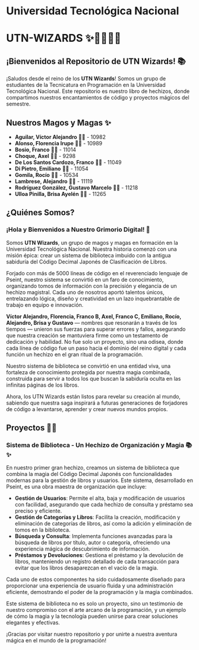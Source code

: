 # **Universidad Tecnológica Nacional**

# UTN-WIZARDS ✨🧙‍♂️🧙‍♀️ 

## ¡Bienvenidos al Repositorio de UTN Wizards! 📚

¡Saludos desde el reino de los **UTN Wizards**! Somos un grupo de estudiantes de la Tecnicatura en Programación en la Universidad Tecnológica Nacional. Este repositorio es nuestro libro de hechizos, donde compartimos nuestros encantamientos de código y proyectos mágicos del semestre.

## Nuestros Magos y Magas ✨

- **Aguilar, Víctor Alejandro** 🧙‍♂️ - 10982
- **Alonso, Florencia Irupe** 🧙‍♀️ - 10989
- **Bosio, Franco** 🧙‍♂️ - 11014
- **Choque, Axel** 🧙‍♂️ - 9298
- **De Los Santos Cardozo, Franco** 🧙‍♂️ - 11049
- **Di Pietro, Emiliano** 🧙‍♂️ - 11054
- **Gomila, Rocío** 🧙‍♀️ - 10534
- **Lambrese, Alejandro** 🧙‍♂️ - 11119
- **Rodríguez González, Gustavo Marcelo** 🧙‍♂️ - 11218
- **Ulloa Pinilla, Brisa Ayelén** 🧙‍♀️ - 11265

## ¿Quiénes Somos?

### ¡Hola y Bienvenidos a Nuestro Grimorio Digital! 👋

Somos **UTN Wizards**, un grupo de magos y magas en formación en la Universidad Tecnológica Nacional. Nuestra historia comenzó con una misión épica: crear un sistema de biblioteca imbuido con la antigua sabiduría del Código Decimal Japonés de Clasificación de Libros. 

Forjado con más de 5000 líneas de código en el reverenciado lenguaje de Pseint, nuestro sistema se convirtió en un faro de conocimiento, organizando tomos de información con la precisión y elegancia de un hechizo magistral. Cada uno de nosotros aportó talentos únicos, entrelazando lógica, diseño y creatividad en un lazo inquebrantable de trabajo en equipo e innovación. 

**Víctor Alejandro, Florencia, Franco B, Axel, Franco C, Emiliano, Rocío, Alejandro, Brisa y Gustavo** — nombres que resonarán a través de los tiempos — unieron sus fuerzas para superar errores y fallos, asegurando que nuestra creación se mantuviera firme como un testamento de dedicación y habilidad. No fue solo un proyecto, sino una odisea, donde cada línea de código fue un paso hacia el dominio del reino digital y cada función un hechizo en el gran ritual de la programación.

Nuestro sistema de biblioteca se convirtió en una entidad viva, una fortaleza de conocimiento protegida por nuestra magia combinada, construida para servir a todos los que buscan la sabiduría oculta en las infinitas páginas de los libros.

Ahora, los UTN Wizards están listos para revelar su creación al mundo, sabiendo que nuestra saga inspirará a futuras generaciones de forjadores de código a levantarse, aprender y crear nuevos mundos propios.

## Proyectos 🔮✨

### Sistema de Biblioteca - Un Hechizo de Organización y Magia 📚✨

En nuestro primer gran hechizo, creamos un sistema de biblioteca que combina la magia del Código Decimal Japonés con funcionalidades modernas para la gestión de libros y usuarios. Este sistema, desarrollado en Pseint, es una obra maestra de organización que incluye:

- **Gestión de Usuarios**: Permite el alta, baja y modificación de usuarios con facilidad, asegurando que cada hechizo de consulta y préstamo sea preciso y eficiente.
- **Gestión de Categorías y Libros**: Facilita la creación, modificación y eliminación de categorías de libros, así como la adición y eliminación de tomos en la biblioteca.
- **Búsqueda y Consulta**: Implementa funciones avanzadas para la búsqueda de libros por título, autor o categoría, ofreciendo una experiencia mágica de descubrimiento de información.
- **Préstamos y Devoluciones**: Gestiona el préstamo y la devolución de libros, manteniendo un registro detallado de cada transacción para evitar que los libros desaparezcan en el vacío de la magia.

Cada uno de estos componentes ha sido cuidadosamente diseñado para proporcionar una experiencia de usuario fluida y una administración eficiente, demostrando el poder de la programación y la magia combinados. 

Este sistema de biblioteca no es solo un proyecto, sino un testimonio de nuestro compromiso con el arte arcano de la programación, y un ejemplo de cómo la magia y la tecnología pueden unirse para crear soluciones elegantes y efectivas.

¡Gracias por visitar nuestro repositorio y por unirte a nuestra aventura mágica en el mundo de la programación!


